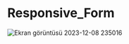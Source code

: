 # Responsive_Form
![Ekran görüntüsü 2023-12-08 235016](https://github.com/EsrefEmreBayrakci/Responsive_Form/assets/116786393/19172d4c-4101-4f13-ae38-eef067ff5dc6)
